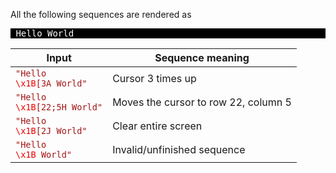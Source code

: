 ﻿All the following sequences are rendered as <pre style='color:#FFFFFF;background:#000000'>
Hello  World
</pre>

| Input | Sequence meaning |
|-------|------------------|
| <code><span style="color:#A31515">"Hello <span style="color:#EE0000">\x1B</span>[3A World"</span></code> | Cursor 3 times up |
| <code><span style="color:#A31515">"Hello <span style="color:#EE0000">\x1B</span>[22;5H World"</span></code> | Moves the cursor to row 22, column 5 |
| <code><span style="color:#A31515">"Hello <span style="color:#EE0000">\x1B</span>[2J World"</span></code> | Clear entire screen |
| <code><span style="color:#A31515">"Hello <span style="color:#EE0000">\x1B</span> World"</span></code> | Invalid/unfinished sequence |
